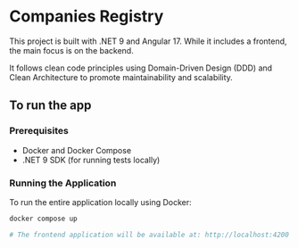 # Companies Registry

This project is built with .NET 9 and Angular 17. While it includes a frontend, the main focus is on the backend.

It follows clean code principles using Domain-Driven Design (DDD) and Clean Architecture to promote maintainability and scalability.

## To run the app

### Prerequisites
- Docker and Docker Compose
- .NET 9 SDK (for running tests locally)

### Running the Application

To run the entire application locally using Docker:

```bash
docker compose up

# The frontend application will be available at: http://localhost:4200
